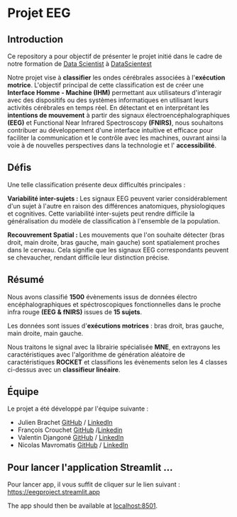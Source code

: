 # Projet EEG


## Introduction

Ce repository a pour objectif de présenter le projet initié dans le cadre de notre formation de [Data Scientist](https://datascientest.com/en/data-scientist-course) à [DataScientest](https://datascientest.com/)

Notre projet vise à **classifier** les ondes cérébrales associées à l'**exécution motrice**. L'objectif principal de cette classification est de créer une **Interface Homme - Machine (IHM)** permettant aux utilisateurs d'interagir avec des dispositifs ou des systèmes informatiques en utilisant leurs activités cérébrales en temps réel. En détectant et en interprétant les **intentions de mouvement** à partir des signaux électroencéphalographiques **(EEG)** et Functional Near Infrared Spectroscopy **(FNIRS)**, nous souhaitons contribuer au développement d'une interface intuitive et efficace pour faciliter la communication et le contrôle avec les machines, ouvrant ainsi la voie à de nouvelles perspectives dans la technologie et l' **accessibilité**.

## Défis

Une telle classification présente deux difficultés principales :

**Variabilité inter-sujets :** Les signaux EEG peuvent varier considérablement d'un sujet à l'autre en raison des différences anatomiques, physiologiques et cognitives. Cette variabilité inter-sujets peut rendre difficile la généralisation du modèle de classification à l'ensemble de la population.

**Recouvrement Spatial :** Les mouvements que l'on souhaite détecter (bras droit, main droite, bras gauche, main gauche) sont spatialement proches dans le cerveau. Cela signifie que les signaux EEG correspondants peuvent se chevaucher, rendant difficile leur distinction précise.



## Résumé

Nous avons classifié **1500** évènements issus de données électro encéphalographiques et spéctroscopiques fonctionnelles dans le proche infra rouge **(EEG & fNIRS)** issues de **15 sujets**.

Les données sont issues d'**exécutions motrices** : bras droit, bras gauche, main droite, main gauche.

Nous traitons le signal avec la librairie spécialisée **MNE**, en extrayons les caractéristiques avec l'algorithme de génération aléatoire de caractéristiques **ROCKET** et classifions les évènements selon les 4 classes ci-dessus avec un **classifieur linéaire**.




## Équipe

Le projet a été développé par l'équipe suivante :

- Julien Brachet [GitHub](https://github.com/brachetj) / [LinkedIn](https://www.linkedin.com/in/julien-brachet-76b37325/)
- François Crouchet [GitHub](https://github.com/fcrouchet) /[Linkedin](https://www.linkedin.com/in/fcrouchet/)
- Valentin Djangoné [GitHub](https://github.com/valentindjangone) / [LinkedIn](https://www.linkedin.com/in/valentin-djangoné/)
- Nicolas Mavromatis [GitHub](https://github.com/9Nicox) / [LinkedIn](https://www.linkedin.com/in/nicolas-mavromatis/)


## Pour lancer l'application Streamlit ...

Pour lancer app, il vous suffit de cliquer sur le lien suivant : https://eegproject.streamlit.app


The app should then be available at [localhost:8501](http://localhost:8501).

